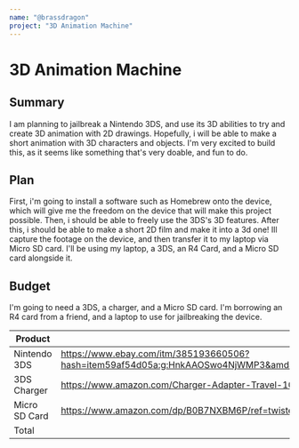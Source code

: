 ```yaml
---
name: "@brassdragon"
project: "3D Animation Machine"
---
```


# 3D Animation Machine

## Summary

I am planning to jailbreak a Nintendo 3DS, and use its 3D abilities to try and create 3D animation with 2D drawings. Hopefully, i will be able to make a short animation with 3D characters and objects. I'm very excited to build this, as it seems like something that's very doable, and fun to do.

## Plan

First, i'm going to install a software such as Homebrew onto the device, which will give me the freedom on the device that will make this project possible. Then, i should be able to freely use the 3DS's 3D features. After this, i should be able to make a short 2D film and make it into a 3d one! Ill capture the footage on the device, and then transfer it to my laptop via Micro SD card. I'll be using my laptop, a 3DS, an R4 Card, and a Micro SD card alongside it.

## Budget

I'm going to need a 3DS, a charger, and a Micro SD card. I'm borrowing an R4 card from a friend, and a laptop to use for jailbreaking the device. 

| Product         | Supplier/Link                         | Cost   |
| --------------- | ------------------------------------- | ------ |
| Nintendo 3DS    | https://www.ebay.com/itm/385193660506?hash=item59af54d05a:g:HnkAAOSwo4NjWMP3&amdata=enc%3AAQAHAAAA0DmBjp2mQKbp4g4IQbuymbTpqjdD%2F%2F2FqMkJ4aXSiQcBuq%2F3LnQJ1V8bqEAyn8B%2FRjokdrlSxVtMskSs55GF3JOLkGa2EXfXq0DGtc6qlQpiLUKeqYEtBadpytxL7pZCnaBm3mdYOA5UWacc3UUiZJM1ZGy%2Bs9D9KUNsxsx5RgVCZ2DNeWqVtqctHIUqTwqjQmdEN2o13ZSO8wVW3y4ytGwGRIRgdwHWRa5tP2NhL2jqxBkL95ay%2BdGDs6heI469dWwp%2F1sGShQQ6G7q8JEqhpI%3D%7Ctkp%3ABFBMsIK3ua5h | $180 |
| 3DS Charger     | https://www.amazon.com/Charger-Adapter-Travel-100-240-Nintendo/dp/B07WDJQ1MS | $12 |
| Micro SD Card   |https://www.amazon.com/dp/B0B7NXBM6P/ref=twister_B0BKM5QXFF?_encoding=UTF8&th=1 | $12 |
| Total           |                                       | $204 |
